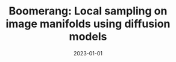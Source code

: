 ---
title: "Boomerang: Local sampling on image manifolds using diffusion models"
collection: publications
permalink: /publication/2023-01-01-Boomerang-Local-sampling-on-image-manifolds-using-diffusion-models
date: 2023-01-01
venue: 'Transactions on Machine Learning Research'
citation: ' <strong>Lorenzo Luzi</strong>, Paul M. Mayer, Josue Casco-Rodriguez, Ali Siahkoohi, and Richard Baraniuk. <a href="https://scholar.google.com/scholar?q=Boomerang:+Local+sampling+on+image+manifolds+using+diffusion+models">Boomerang: Local sampling on image manifolds using diffusion models</a>. Transactions on Machine Learning Research, 2023.'
---